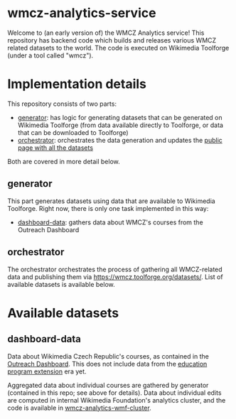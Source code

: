 # wmcz-analytics-service

Welcome to (an early version of) the WMCZ Analytics service! This repository has backend code which builds and releases various WMCZ related datasets to the world. The code is executed on Wikimedia Toolforge (under a tool called "wmcz").

# Implementation details

This repository consists of two parts:

* [generator](https://github.com/wmcz/wmcz-analytics-service/tree/master/generator): has logic for generating datasets that can be generated on Wikimedia Toolforge (from data available directly to Toolforge, or data that can be downloaded to Toolforge)
* [orchestrator](https://github.com/wmcz/wmcz-analytics-service/tree/master/orchestrator): orchestrates the data generation and updates the [public page with all the datasets](https://wmcz.toolforge.org/datasets/)

Both are covered in more detail below.

## generator

This part generates datasets using data that are available to Wikimedia Toolforge. Right now, there is only one task implemented in this way:

* [dashboard-data](https://github.com/wmcz/wmcz-analytics-service/tree/master/generator/dashboard-data): gathers data about WMCZ's courses from the Outreach Dashboard

## orchestrator

The orchestrator orchestrates the process of gathering all WMCZ-related data and publishing them via https://wmcz.toolforge.org/datasets/. List of available datasets is available below.

# Available datasets

## dashboard-data

Data about Wikimedia Czech Republic's courses, as contained in the [Outreach Dashboard](https://outreachdashboard.wmflabs.org/). This does not include data from the [education program extension](https://www.mediawiki.org/wiki/Extension:Education_Program) era yet.

Aggregated data about individual courses are gathered by generator (contained in this repo; see above for details). Data about individual edits are computed in internal Wikimedia Foundation's analytics cluster, and the code is available in [wmcz-analytics-wmf-cluster](https://github.com/wmcz/wmcz-analytics-wmf-cluster).

